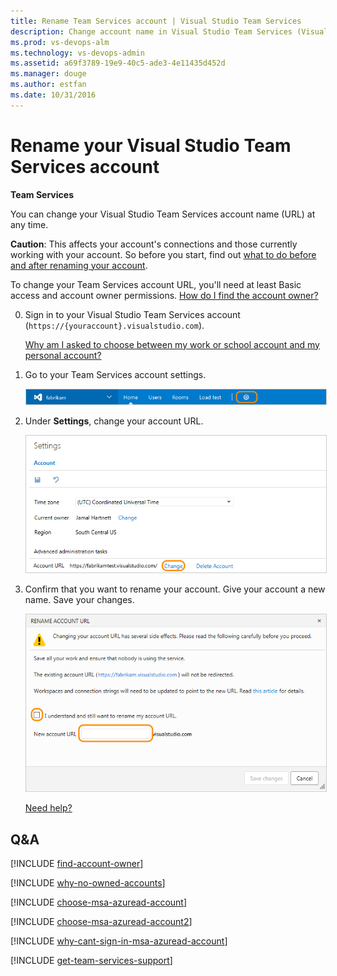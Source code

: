 ```yaml
---
title: Rename Team Services account | Visual Studio Team Services
description: Change account name in Visual Studio Team Services (Visual Studio Online, VSO, VSTS)
ms.prod: vs-devops-alm
ms.technology: vs-devops-admin
ms.assetid: a69f3789-19e9-40c5-ade3-4e11435d452d
ms.manager: douge
ms.author: estfan
ms.date: 10/31/2016
---
```


# Rename your Visual Studio Team Services account

**Team Services**

You can change your Visual Studio Team Services account name (URL) at any time.

**Caution**: This affects your account's connections 
and those currently working with your account. 
So before you start, find out 
[what to do before and after renaming your account](https://support.microsoft.com/kb/2793597).

To change your Team Services account URL, 
you'll need at least Basic access and account owner permissions. 
[How do I find the account owner?](#find-owner)

0.  Sign in to your Visual Studio Team Services account (```https://{youraccount}.visualstudio.com```).

	[Why am I asked to choose between my work or school account and my personal account?](#ChooseOrgAcctMSAcct)

0.  Go to your Team Services account settings.

    <img alt="Go to account settings" src="../../_shared/_img/account-settings-new-ui.png" style="border: 1px solid #CCCCCC" />

0.	Under **Settings**, change your account URL.

    <img alt="Change your account name" src="./_img/rename-vso-account/VSORenameAccount.png" style="border: 1px solid #CCCCCC" />

0.  Confirm that you want to rename your account. 
Give your account a new name. Save your changes.

    <img alt="Confirm renaming your account, provide new account name" src="./_img/rename-vso-account/VSOConfirmAccountRename.png" style="border: 1px solid #CCCCCC" />

	[Need help?](#get-support)

##  Q&A

<!-- BEGINSECTION class="md-qanda" -->

<a name="find-owner"></a>

[!INCLUDE [find-account-owner](../../_shared/qa-find-account-owner.md)]

[!INCLUDE [why-no-owned-accounts](../../_shared/qa-why-no-owned-accounts.md)]

<a name="ChooseOrgAcctMSAcct"></a>

[!INCLUDE [choose-msa-azuread-account](../../_shared/qa-choose-msa-azuread-account.md)]

[!INCLUDE [choose-msa-azuread-account2](../../_shared/qa-choose-msa-azuread-account2.md)]

[!INCLUDE [why-cant-sign-in-msa-azuread-account](../../_shared/qa-why-cant-sign-in-msa-azuread-account.md)]

<a name="get-support"></a>

[!INCLUDE [get-team-services-support](../../_shared/qa-get-team-services-support.md)]

<!-- ENDSECTION -->
